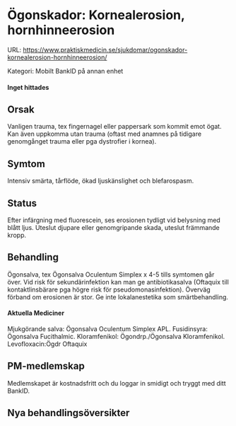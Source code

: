 # Ögonskador: Kornealerosion, hornhinneerosion

URL: https://www.praktiskmedicin.se/sjukdomar/ogonskador-kornealerosion-hornhinneerosion/



Kategori: Mobilt BankID på annan enhet

#### Inget hittades

## Orsak

Vanligen trauma, tex fingernagel eller pappersark som kommit emot ögat. Kan även uppkomma utan trauma (oftast med anamnes på tidigare genomgånget trauma eller pga dystrofier i kornea).

## Symtom

Intensiv smärta, tårflöde, ökad ljuskänslighet och blefarospasm.

## Status

Efter infärgning med fluorescein, ses erosionen tydligt vid belysning med blått ljus. Uteslut djupare eller genomgripande skada, uteslut främmande kropp.

## Behandling

Ögonsalva, tex Ögonsalva Oculentum Simplex x 4-5 tills symtomen går över. Vid risk för sekundärinfektion kan man ge antibiotikasalva (Oftaquix till kontaktlinsbärare pga högre risk för pseudomonasinfektion). Överväg förband om erosionen är stor. Ge inte lokalanestetika som smärtbehandling.

#### Aktuella Mediciner

Mjukgörande salva: Ögonsalva Oculentum Simplex APL.
Fusidinsyra: Ögonsalva Fucithalmic.
Kloramfenikol: Ögondrp./Ögonsalva Kloramfenikol.
Levofloxacin:Ögdr Oftaquix

## PM-medlemskap

Medlemskapet är kostnadsfritt och du loggar in smidigt och tryggt med ditt BankID.

## Nya behandlingsöversikter

